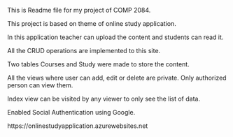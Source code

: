 <p>This is Readme file for my project of COMP 2084.</p>
<p>This project is based on theme of online study application.</p>
<p>In this application teacher can upload the content and students can read it.</p>
<p>All the CRUD operations are implemented to this site.</p>
<p>Two tables Courses and Study were made to store the content.</p>
<p>All the views where user can add, edit or delete are private. Only authorized person can view them.</p>
<p>Index view can be visited by any viewer to only see the list of data.</p>
<p>Enabled Social Authentication using Google. </p>

<p>https://onlinestudyapplication.azurewebsites.net</p>